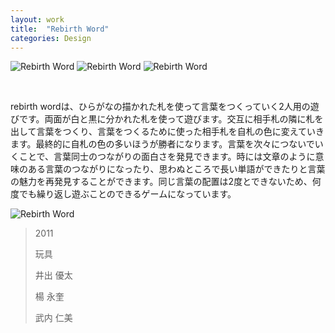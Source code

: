 ```yaml
---
layout: work
title:  "Rebirth Word"
categories: Design
---
```


![Rebirth Word](/img/works/design/rebirthword/overview01.jpg)
![Rebirth Word](/img/works/design/rebirthword/overview02.jpg)
![Rebirth Word](/img/works/design/rebirthword/overview03.jpg)

<br />

rebirth wordは、ひらがなの描かれた札を使って言葉をつくっていく2人用の遊びです。両面が白と黒に分かれた札を使って遊びます。交互に相手札の隣に札を出して言葉をつくり、言葉をつくるために使った相手札を自札の色に変えていきます。最終的に自札の色の多いほうが勝者になります。言葉を次々につないでいくことで、言葉同士のつながりの面白さを発見できます。時には文章のように意味のある言葉のつながりになったり、思わぬところで長い単語ができたりと言葉の魅力を再発見することができます。同じ言葉の配置は2度とできないため、何度でも繰り返し遊ぶことのできるゲームになっています。

![Rebirth Word](/img/works/design/rebirthword/rulebook.jpg)

> 2011
> 
> 玩具
> 
> 井出 優太
> 
> 楊 永奎
> 
> 武内 仁美
